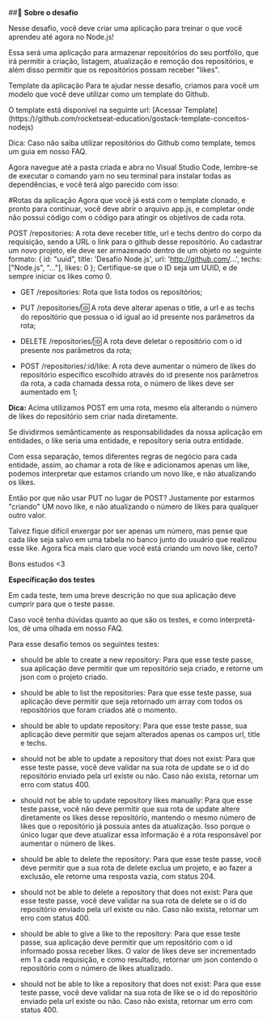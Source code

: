 

##🚀 **Sobre o desafio**

Nesse desafio, você deve criar uma aplicação para treinar o que você aprendeu até agora no Node.js!

Essa será uma aplicação para armazenar repositórios do seu portfólio, que irá permitir a criação, listagem, atualização e remoção dos repositórios, e além disso permitir que os repositórios possam receber "likes".

Template da aplicação
Para te ajudar nesse desafio, criamos para você um modelo que você deve utilizar como um template do Github.

O template está disponível na seguinte url: [Acessar Template] (https:/)/github.com/rocketseat-education/gostack-template-conceitos-nodejs)

Dica: Caso não saiba utilizar repositórios do Github como template, temos um guia em nosso FAQ.

Agora navegue até a pasta criada e abra no Visual Studio Code, lembre-se de executar o comando yarn no seu terminal para instalar todas as dependências, e você terá algo parecido com isso:

#Rotas da aplicação
Agora que você já está com o template clonado, e pronto para continuar, você deve abrir o arquivo app.js, e completar onde não possui código com o código para atingir os objetivos de cada rota.

POST /repositories: A rota deve receber title, url e techs dentro do corpo da requisição, sendo a URL o link para o github desse repositório. Ao cadastrar um novo projeto, ele deve ser armazenado dentro de um objeto no seguinte formato: { id: "uuid", title: 'Desafio Node.js', url: 'http://github.com/...', techs: ["Node.js", "..."], likes: 0 }; Certifique-se que o ID seja um UUID, e de sempre iniciar os likes como 0.

- GET /repositories: Rota que lista todos os repositórios;

- PUT /repositories/:id: A rota deve alterar apenas o title, a url e as techs do repositório que possua o id igual ao id presente nos parâmetros da rota;

- DELETE /repositories/:id: A rota deve deletar o repositório com o id presente nos parâmetros da rota;

- POST /repositories/:id/like: A rota deve aumentar o número de likes do repositório específico escolhido através do id presente nos parâmetros da rota, a cada chamada dessa rota, o número de likes deve ser aumentado em 1;

**Dica:** Acima utilizamos POST em uma rota, mesmo ela alterando o número de likes do repositório sem criar nada diretamente.

Se dividirmos semânticamente as responsabilidades da nossa aplicação em entidades, o like seria uma entidade, e repository seria outra entidade.

Com essa separação, temos diferentes regras de negócio para cada entidade, assim, ao chamar a rota de like e adicionamos apenas um like, podemos interpretar que estamos criando um novo like, e não atualizando os likes.

Então por que não usar PUT no lugar de POST? Justamente por estarmos "criando" UM novo like, e não atualizando o número de likes para qualquer outro valor.

Talvez fique difícil enxergar por ser apenas um número, mas pense que cada like seja salvo em uma tabela no banco junto do usuário que realizou esse like. Agora fica mais claro que você está criando um novo like, certo?

Bons estudos <3

**Específicação dos testes**

Em cada teste, tem uma breve descrição no que sua aplicação deve cumprir para que o teste passe.

Caso você tenha dúvidas quanto ao que são os testes, e como interpretá-los, dé uma olhada em nosso FAQ.

Para esse desafio temos os seguintes testes:

- should be able to create a new repository: Para que esse teste passe, sua aplicação deve permitir que um repositório seja criado, e retorne um json com o projeto criado.

- should be able to list the repositories: Para que esse teste passe, sua aplicação deve permitir que seja retornado um array com todos os repositórios que foram criados até o momento.

- should be able to update repository: Para que esse teste passe, sua aplicação deve permitir que sejam alterados apenas os campos url, title e techs.

- should not be able to update a repository that does not exist: Para que esse teste passe, você deve validar na sua rota de update se o id do repositório enviado pela url existe ou não. Caso não exista, retornar um erro com status 400.

- should not be able to update repository likes manually: Para que esse teste passe, você não deve permitir que sua rota de update altere diretamente os likes desse repositório, mantendo o mesmo número de likes que o repositório já possuia antes da atualização. Isso porque o único lugar que deve atualizar essa informação é a rota responsável por aumentar o número de likes.

- should be able to delete the repository: Para que esse teste passe, você deve permitir que a sua rota de delete exclua um projeto, e ao fazer a exclusão, ele retorne uma resposta vazia, com status 204.

- should not be able to delete a repository that does not exist: Para que esse teste passe, você deve validar na sua rota de delete se o id do repositório enviado pela url existe ou não. Caso não exista, retornar um erro com status 400.

- should be able to give a like to the repository: Para que esse teste passe, sua aplicação deve permitir que um repositório com o id informado possa receber likes. O valor de likes deve ser incrementado em 1 a cada requisição, e como resultado, retornar um json contendo o repositório com o número de likes atualizado.

- should not be able to like a repository that does not exist: Para que esse teste passe, você deve validar na sua rota de like se o id do repositório enviado pela url existe ou não. Caso não exista, retornar um erro com status 400.
